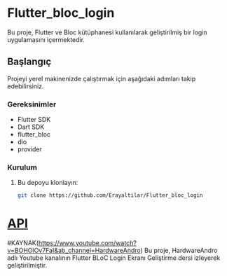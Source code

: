 # Flutter_bloc_login

Bu proje, Flutter ve Bloc kütüphanesi kullanılarak geliştirilmiş bir login uygulamasını içermektedir.

## Başlangıç

Projeyi yerel makinenizde çalıştırmak için aşağıdaki adımları takip edebilirsiniz.

### Gereksinimler

- Flutter SDK
- Dart SDK
- flutter_bloc
- dio
- provider

### Kurulum

1. Bu depoyu klonlayın:

   ```bash
   git clone https://github.com/Erayaltilar/Flutter_bloc_login


# [API](https://reqres.in/)

#KAYNAK(https://www.youtube.com/watch?v=BOHOlOv7FaI&ab_channel=HardwareAndro)
Bu proje, HardwareAndro adlı Youtube kanalının Flutter BLoC Login Ekranı Geliştirme dersi izleyerek geliştirilmiştir.
